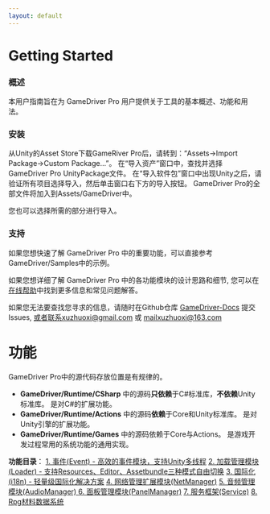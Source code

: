 ```yaml
---
layout: default
---
```

# Getting Started

### 概述
本用户指南旨在为 GameDriver Pro 用户提供关于工具的基本概述、功能和用法。

### 安装
从Unity的Asset Store下载GameRiver Pro后，请转到：“Assets->Import Package->Custom Package...”。 在“导入资产”窗口中，查找并选择GameDriver Pro UnityPackage文件。 在“导入软件包”窗口中出现Unity之后，请验证所有项目选择导入，然后单击窗口右下方的导入按钮。 GameDriver Pro的全部文件将加入到Assets/GameDriver中。

您也可以选择所需的部分进行导入。

### 支持
如果您想快速了解 GameDriver Pro 中的重要功能，可以直接参考GameDriver/Samples中的示例。

如果您想详细了解 GameDriver Pro 中的各功能模块的设计思路和细节, 您可以在[在线帮助](http://www.xuzhuoxi.com/GameDriver-Docs/)中找到更多信息和常见问题解答。  

如果您无法要查找您寻求的信息，请随时在Github仓库 [GameDriver-Docs](https://github.com/xuzhuoxi/GameDriver-Docs) 提交Issues, 或者联系xuzhuoxi@gmail.com 或 mailxuzhuoxi@163.com

# 功能
GameDriver Pro中的源代码存放位置是有规律的。
+ **GameDriver/Runtime/CSharp** 中的源码**只依赖**于C#标准库，**不依赖**Unity标准库。 是对C#的扩展功能。
+ **GameDriver/Runtime/Actions** 中的源码**依赖**于Core和Unity标准库。 是对Unity引擎的扩展功能。
+ **GameDriver/Runtime/Games** 中的源码依赖于Core与Actions。 是游戏开发过程常用的系统功能的通用实现。

**功能目录**：
  [1. 事件(Event) - 高效的事件模块，支持Unity多线程](Manual-1.Event_cn.html)
  [2. 加载管理模块(Loader) - 支持Resources、Editor、Assetbundle三种模式自由切换](Manual-2.Loader_cn.html)
  [3. 国际化(i18n) - 轻量级国际化解决方案](Manual-3.i18n_cn.html)
  [4. 网络管理扩展模块(NetManager)](Manual-4.Net_cn.html)
  [5. 音频管理模块(AudioManager) ](Manual-5.Audio_cn.html)
  [6. 面板管理模块(PanelManager)](Manual-6.Panel_cn.html)
  [7. 服务框架(Service)](Manual-7.Service_cn.html)
  [8. Rpg材料数据系统](Manual-8.RpgMaterial_cn.html)
